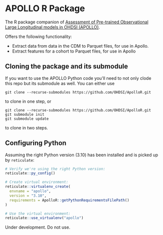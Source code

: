 APOLLO R Package
================

The R package companion of [Assessment of Pre-trained Observational Large Longitudinal models in OHDSI (APOLLO)](https://github.com/OHDSI/Apollo).

Offers the following functionality:
- Extract data from data in the CDM to Parquet files, for use in Apollo.
- Extract features for a cohort to Parquet files, for use in Apollo

## Cloning the package and its submodule

If you want to use the APOLLO Python code you'll need to not only clode this repo but its submodule as well. You can either use

```
git clone --recurse-submodules https://github.com/OHDSI/ApolloR.git
```

to clone in one step, or 

```
git clone --recurse-submodules https://github.com/OHDSI/ApolloR.git
git submodule init
git submodule update
```

to clone in two steps.


## Configuring Python

Assuming the right Python version (3.10) has been installed and is picked up by `reticulate`:

```r
# Verify we're using the right Python version:
reticulate::py_config()

# Create virtual environment:
reticulate::virtualenv_create(
  envname = "apollo",
  version = "3.10",
  requirements = ApolloR::getPythonRequirementsFilePath()
)

# Use the virtual environment:
reticulate::use_virtualenv("apollo")
```


Under development. Do not use.
